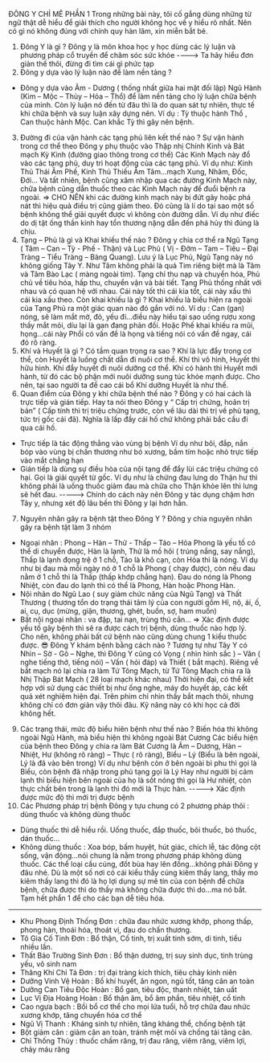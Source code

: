 ĐÔNG Y CHỈ MÊ PHẦN 1
Trong những bài này, tôi cố gắng dùng những từ ngữ thật dễ hiểu để giải thích cho người không học về y hiểu rõ nhất. Nên có gì nó không đúng với chính quy hàn lâm, xin miễn bắt bẻ. 
1) Đông Y là gì ?
Đông y là môn khoa học y học dùng các lý luận và phương pháp cổ truyền để chăm sóc sức khỏe
----> Ta hãy hiểu đơn giản thế thôi, đừng đi tìm cái gì phức tạp
2) Đông y dựa vào lý luận nào để làm nền tảng ?
- Đông y dựa vào Âm -  Dương ( thống nhất giữa hai mặt đối lập)  Ngũ Hành (Kim – Mộc – Thủy – Hỏa – Thổ)  để làm nền tảng cho lý luận chữa bệnh của mình.
Còn lý luận nó đến từ đâu thì là do quan sát tự nhiên, thực tế khi chữa bệnh và suy luận xây dựng nên. 
Ví dụ : Tỳ thuộc hành Thổ , Can thuộc hành Mộc. Can khắc Tỳ thì gây nên bệnh. 
3) Đường đi của vận hành các tạng phủ liên kết thế nào ?
Sự vận hành trong cơ thể theo Đông y phụ thuộc vào Thập nhị Chính Kinh và Bát mạch Kỳ Kinh (đường giao thông trong cơ thể)
 Các Kinh Mạch này đổ vào các tạng phủ, duy trì hoạt động của các tạng phủ. 
 Ví dụ như: Kinh Thủ Thái Âm Phế, Kinh Thủ Thiếu Âm Tâm...mạch Xung, Nhâm, Đốc, Đới… 
 Và tất nhiên, bệnh cũng xâm nhập qua các đường Kinh Mạch này, chữa bệnh cũng dẫn thuốc theo các Kinh Mạch này để đuổi bệnh ra ngoài. 
=> CHO NÊN khi các đường kinh mạch này bị đứt gãy hoặc phá nát thì hiệu quả điều trị cũng giảm theo. Đó cũng là lí do tại sao một số bệnh không thể giải quyết được vì không còn đường dẫn. 
 Ví dụ như điếc do dị tật ống thần kinh hay tổn thương nặng dẫn đến phá hủy thì đúng là chịu.
4) Tạng – Phủ là gì và Khai khiếu thế nào ? 
 Đông y chia cơ thể ra Ngũ Tạng ( Tâm – Can – Tỳ - Phế - Thận) và Lục Phủ ( Vị - Đởm – Tam – Tiêu – Đại Tràng – Tiểu Tràng – Bàng Quang).
 Lưu ý là Lục Phủ, Ngũ Tạng này nó không giống Tây Y. Như Tâm không phải là quả Tim riêng biệt mà là Tâm và Tâm Bào Lạc ( màng ngoài tim). 
 Tạng chỉ thu nạp và chuyển hóa, Phủ chủ về tiêu hóa, hấp thu, chuyển vận và bài tiết. 
 Tạng Phủ thống nhất với nhau và có quan hệ với nhau. Cái này tốt thì cái kia tốt, cái này xấu thì cái kia xấu theo. 
 Còn khai khiếu là gì ? Khai khiếu là biểu hiện ra ngoài của Tạng Phủ ra một giác quan nào đó gắn với nó. 
 Ví dụ : Can (gan) nóng, sẽ làm mắt mờ, đỏ, yếu đi…điều này hiểu tại sao uống rượu xong thấy mắt mỏi, díu lại là gan đang phản đối. 
 Hoặc Phế khai khiếu ra mũi, họng…cái này Phổi có vấn đề là họng và tiếng nói có vấn đề ngay, cái đó rõ ràng. 
5) Khí và Huyết là gì ? Có tầm quan trọng ra sao ?
Khí là lực đẩy trong cơ thể, còn Huyết là luồng chất dẫn đi nuôi cơ thể. 
Khí thì vô hình, Huyết thì hữu hình. Khí đẩy huyết đi nuôi dưỡng cơ thể. Khí có hành thì Huyết mới hành, từ đó các bộ phận mới nuôi dưỡng sung túc khỏe mạnh được. 
Cho nên, tại sao người ta đề cao cái bổ Khí dưỡng Huyết là như thế. 
6) Quan điểm của Đông y khi chữa bệnh thế nào ?
 Đông y có hai cách là trực tiếp và gián tiếp. Hay ta nói theo Đông y “ Cấp trị chứng, hoãn trị bản” ( Cấp tính thì trị triệu chứng trước, còn về lâu dài thì trị về phủ tạng, tức trị gốc cái đã).
 Nghĩa là lấp đầy cái hố chứ không phải bắc cầu đi qua cái hố. 
 - Trực tiếp là tác động thẳng vào vùng bị bệnh 
 Ví dụ như bôi, đắp, nắn bóp vào vùng bị chấn thương như bó xương, bầm tím hoặc nhỏ trực tiếp vào mắt chẳng hạn
- Gián tiếp là dùng sự điều hòa của nội tạng để đẩy lùi các triệu chứng có hại. Gọi là giải quyết từ gốc. 
Ví dụ như là chứng đau lưng do Thận hư thì không phải là uống thuốc giảm đau mà chữa cho Thận khỏe lên thì lưng sẽ hết đau. 
-----> Chính do cách này nên Đông y tác dụng chậm hơn Tây y, nhưng xét độ lâu bền thì Đông y lại hơn hẳn. 
7) Nguyên nhân gây ra bệnh tật theo Đông Y ?
 Đông y chia nguyên nhân gây ra bệnh tật làm 3 nhóm
- Ngoại nhân : Phong – Hàn – Thử - Thấp – Táo – Hỏa
Phong là yếu tố có thể di chuyển được, Hàn là lạnh, Thử là mồ hôi ( trúng nắng, say nắng), Thấp là lạnh đọng trệ ở 1 chỗ, Táo là khô cạn, còn Hỏa thì là nóng. 
Ví dụ như bị đau mà mỗi ngày nó ở 1 chỗ là Phong ( chạy được), còn nếu đau nằm ở 1 chỗ thì là Thấp (thấp khớp chẳng hạn). Đau do nóng là Phong Nhiệt, còn đau do lạnh thì có thể là Phong, Hàn hoặc Phong Hàn. 
- Nội nhân do Ngũ Lao ( suy giảm chức năng của Ngũ Tạng) và Thất Thương ( thương tổn do trạng thái tâm lý của con người gồm Hỉ, nộ, ái, ố, ai, cụ, dục (mừng, giận, thương, ghét, buồn, sợ, ham muốn)
- Bất nội ngoại nhân : va đập, tai nạn, trùng thú cắn…
=> Xác định được yếu tố gây bệnh thì sẽ ra được cách trị bệnh, dùng thuốc nào hợp lý. Cho nên, không phải bất cứ bệnh nào cũng dùng chung 1 kiểu thuốc được. 
😎 Đông Y khám bệnh bằng cách nào ?
 Tương tự như Tây Y có Nhìn – Sờ - Gõ – Nghe, thì Đông Y cũng có Vọng ( nhìn hình sắc ) – Văn ( nghe tiếng thở, tiếng nói) – Vấn ( hỏi đáp) và Thiết ( bắt mạch). 
Riêng về bắt mạch nó lại chia ra làm Tứ Tông Mạch, từ Tứ Tông Mạch chia ra là Nhị Thập Bát Mạch ( 28 loại mạch khác nhau)
 Thời hiện đại, có thể kết hợp với sử dụng các thiết bị như ống nghe, máy đo huyết áp,  các kết quả xét nghiệm hiện đại. 
 Trên phim chỉ nhìn thấy bắt mạch thôi, nhưng không chỉ có đơn giản vậy thôi đâu. Kỹ năng này có khi học cả đời không hết.
9) Các trạng thái, mức độ biểu hiên bệnh như thế nào ?
Biến hóa thì không ngoài Ngũ Hành, mà biểu hiện thì không ngoài Bát Cương
 Các biểu hiện của bệnh theo Đông y chia ra làm Bát Cương là Âm – Dương, Hàn – Nhiệt, Hư (không rõ ràng)  – Thực ( rõ ràng), Biểu – Lý (Biểu là bên ngoài, Lý là đã vào bên trong)
 Ví dụ như bệnh còn ở bên ngoài bì phu thì gọi là Biểu, còn bệnh đã nhập trong phủ tạng gọi là Lý
 Hay như người bị cảm lạnh thì biểu hiện bên ngoài của họ là sốt nóng thì gọi là Hư nhiệt, còn thực chất bên trong là lạnh thì đó mới là Thực hàn. 
-----> Xác định được mức độ thì mới trị được bệnh 
10) Các Phương pháp trị bệnh
 Đông y tựu chung có 2 phương pháp thôi : dùng thuốc và không dùng thuốc
- Dùng thuốc thì dễ hiểu rồi. Uống thuốc, đắp thuốc, bôi thuốc, bó thuốc, dán thuốc…
- Không dùng thuốc : Xoa bóp, bấm huyệt, hút giác, chích lễ, tác động cột sống, vận động…nói chung là nằm trong phương pháp không dùng thuốc. 
 Các thể loại cầu cúng, đốt bùa hay lên đồng…không phải Đông y đâu nhé. Dù là một số nơi có cái kiểu thầy cúng kiêm thầy lang, thầy mo kiêm thầy lang thì đó là họ lợi dụng sự mê tín của con bệnh để chữa bệnh, chữa được thì do thầy mà không chữa được thì do…ma nó bắt. 
Tạm hết phẩn 1 để cho các bạn dễ tiêu hóa. 
--------------------------------
- Khu Phong Định Thống Đơn : chữa đau nhức xương khớp, phong thấp, phong hàn, thoái hóa, thoát vị, đau do chấn thương.
- Tô Gia Cố Tinh Đơn : Bổ thận, Cố tinh, trị xuất tinh sớm, di tinh, tiểu nhiều lần.
- Thất Bảo Trường Sinh Đơn : Bổ thận dương, trị suy sinh dục, tinh trùng yếu, vô sinh nam
- Thăng Khí Chỉ Tả Đơn : trị đại tràng kích thích, tiêu chảy kinh niên
- Dưỡng Vinh Vệ Hoàn : Bổ khí huyết, ăn ngon, ngủ tốt, tăng cân an toàn
- Dưỡng Can Tiêu Độc Hoàn : Bổ gan, tiêu độc, thanh nhiệt, tán uất
- Lục Vị Địa Hoàng Hoàn : Bổ thận âm, bổ âm phần, tiêu nhiệt, cố tinh
- Cao ngựa bạch : Bồi bổ cơ thể cho mọi lứa tuổi, hỗ trợ chữa đau nhức xương khớp, tăng chuyển hóa cơ thể
- Ngũ Vị Thanh : Kháng sinh tự nhiên, tăng kháng thể, chống bệnh tật
- Bột giảm cân : giảm cân an toàn, tránh mệt mỏi và chống tái tăng cân.
- Chỉ Thống Thủy : thuốc chấm răng, trị đau răng, viêm răng, viêm lợi, chảy máu răng
